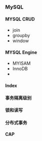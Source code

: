 ### MySQL

#### MYSQL CRUD
- join
- groupby
- window

#### MYSQL Engine
- MYISAM
- InnoDB
- 

#### Index

#### 事务隔离级别

#### 锁和读写

#### 分布式事务

#### CAP
